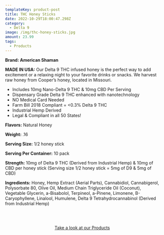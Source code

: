 ```yaml
---
templateKey: product-post
title: THC Honey Sticks
date: 2022-10-29T18:00:47.298Z
category:
  - Delta 9
image: /img/thc-honey-sticks.jpg
amount: 23.99
tags:
  - Products
---
```

**Brand:  American Shaman**

**MADE IN USA:** Our Delta 9 THC infused honey is the perfect way to add excitement or a relaxing night to your favorite drinks or snacks. We harvest raw honey from Cooper’s honey, located in Missouri.

* Includes 10mg Nano-Delta 9 THC & 10mg CBD Per Serving
* Dispensary Grade Delta 9 THC enhanced with nanotechnology
* NO Medical Card Needed
* Farm Bill 2018 Compliant = <0.3% Delta 9 THC
* Industrial Hemp Derived
* Legal & Compliant in all 50 States! <br>

**Flavors:** Natural Honey

**Weight:** .16

**Serving Size:** 1/2 honey stick

**Serving Per Container:** 10 pack

**Strength:** 10mg of Delta 9 THC (Derived from Industrial Hemp) & 10mg of CBD per honey stick (Serving size 1/2 honey stick = 5mg of D9 & 5mg of CBD)

**Ingredients:** Honey, Hemp Extract (Aerial Parts), Cannabidiol, Cannabigerol, Polysorbate 80, Olive Oil, Medium Chain Triglyceride Oil (Coconut), Vegetable Glycerin, a-Bisabolol, Terpineol, a-Pinene, Limonene, B-Caryophyllene, Linalool, Humulene, Delta 9 Tetrahydrocannabinol (Derived from Industrial Hemp)

<br><br>

<Center><a class="link-view-more-products" target="_blank" href="https://capitalamericanshaman.com/products">Take a look at our Products</a></Center>